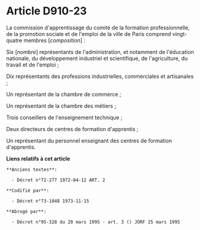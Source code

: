 # Article D910-23

La commission d'apprentissage du comité de la formation professionnelle, de la promotion sociale et de l'emploi de la ville
de Paris comprend vingt-quatre membres [*composition*] :

Six [*nombre*] représentants de l'administration, et notamment de l'éducation nationale, du développement industriel et
scientifique, de l'agriculture, du travail et de l'emploi ;

Dix représentants des professions industrielles, commerciales et artisanales ;

Un représentant de la chambre de commerce ;

Un représentant de la chambre des métiers ;

Trois conseillers de l'enseignement technique ;

Deux directeurs de centres de formation d'apprentis ;

Un représentant du personnel enseignant des centres de formation d'apprentis.

**Liens relatifs à cet article**

	**Anciens textes**:

	  - Décret n°72-277 1972-04-12 ART. 2

	**Codifié par**:

	  - Décret n°73-1048 1973-11-15

	**Abrogé par**:

	  - Décret n°95-328 du 20 mars 1995 - art. 3 () JORF 25 mars 1995
